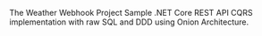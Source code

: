 The Weather Webhook Project
Sample .NET Core REST API CQRS implementation with raw SQL and DDD using Onion Architecture.
